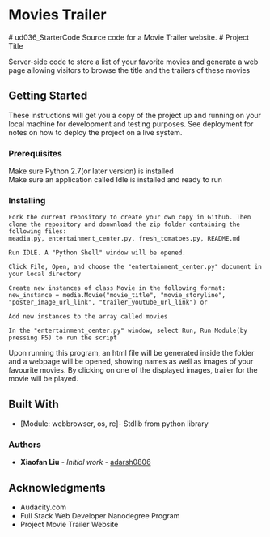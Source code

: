 <h1>Movies Trailer</h1>
# ud036_StarterCode
Source code for a Movie Trailer website.
# Project Title

Server-side code to store a list of your favorite movies and
generate a web page allowing visitors to browse the title and the
trailers of these movies

## Getting Started

These instructions will get you a copy of the project up and running on your local machine for development and testing purposes. See deployment for notes on how to deploy the project on a live system.

### Prerequisites

Make sure Python 2.7(or later version) is installed<br />
Make sure an application called Idle is installed and ready to run

### Installing
```
Fork the current repository to create your own copy in Github. Then clone the repository and donwnload the zip folder containing the following files:
meadia.py, entertainment_center.py, fresh_tomatoes.py, README.md
```
```
Run IDLE. A "Python Shell" window will be opened.

Click File, Open, and choose the "entertainment_center.py" document in your local directory
```
```
Create new instances of class Movie in the following format:
new_instance = media.Movie("movie_title", "movie_storyline", "poster_image_url_link", "trailer_youtube_url_link") or

Add new instances to the array called movies

In the "entertainment_center.py" window, select Run, Run Module(by pressing F5) to run the script
```
Upon running this program, an html file will be generated inside the folder and a webpage will be opened, showing names as well as images of your favourite movies. By clicking on one of the displayed images, trailer for the movie will be played.

## Built With

* [Module: webbrowser, os, re]- Stdlib from python library

### Authors

* **Xiaofan Liu** - *Initial work* - [adarsh0806](https://github.com/adarsh0806)


## Acknowledgments

* Audacity.com
* Full Stack Web Developer Nanodegree Program
* Project Movie Trailer Website

